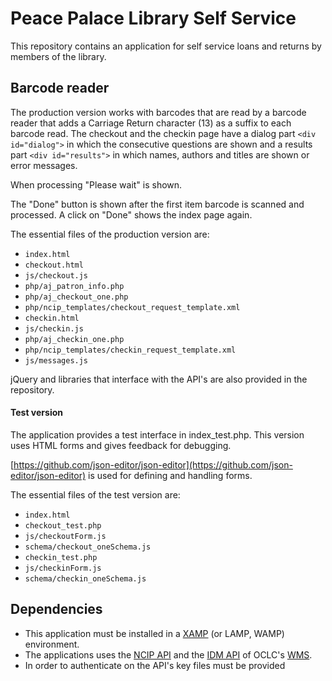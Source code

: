 # Peace Palace Library Self Service

This repository contains an application for self service loans and returns by members of the library.

## Barcode reader

The production version works with barcodes that are read by a barcode reader that adds a Carriage Return character (13) as a suffix to each barcode read.
The checkout and the checkin page have a dialog part `<div id="dialog">` in which the consecutive questions are shown and a results part `<div id="results">` in which names, authors and titles are shown or error messages. 

When processing "Please wait" is shown.

The "Done" button is shown after the first item barcode is scanned and processed. A click on "Done" shows the index page again.

The essential files of the production version are:
* `index.html`
* `checkout.html`
* `js/checkout.js`
* `php/aj_patron_info.php`
* `php/aj_checkout_one.php`
* `php/ncip_templates/checkout_request_template.xml`
* `checkin.html`
* `js/checkin.js`
* `php/aj_checkin_one.php`
* `php/ncip_templates/checkin_request_template.xml`
* `js/messages.js`

jQuery and libraries that interface with the API's are also provided in the repository.

#### Test version
The application provides a test interface in index_test.php. This version uses HTML forms and gives feedback for debugging.

[https://github.com/json-editor/json-editor](https://github.com/json-editor/json-editor) is used for defining and handling forms.

The essential files of the test version are:
* `index.html`
* `checkout_test.php`
* `js/checkoutForm.js`
* `schema/checkout_oneSchema.js`
* `checkin_test.php`
* `js/checkinForm.js`
* `schema/checkin_oneSchema.js`


## Dependencies
* This application must be installed in a [XAMP](https://www.apachefriends.org/index.html) (or LAMP, WAMP) environment.
* The applications uses the [NCIP API](https://www.oclc.org/developer/develop/web-services/wms-ncip-service.en.html) and the [IDM API](https://www.oclc.org/developer/develop/web-services/worldshare-identity-management-api.en.html) of OCLC's [WMS](https://www.oclc.org/nl/worldshare-management-services.html).
* In order to authenticate on the API's key files must be provided
